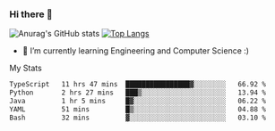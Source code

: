 ### Hi there 👋

![Anurag's GitHub stats](https://github-readme-stats.vercel.app/api?username=MatteoIorio11&show_icons=true&theme=dark) 
[![Top Langs](https://github-readme-stats.vercel.app/api/top-langs/?username=MatteoIorio11&theme=dark)](https://github.com/MatteoIorio11/github-readme-stats)

- 🌱 I’m currently learning Engineering and Computer Science :)

<!--
**MatteoIorio11/MatteoIorio11** is a ✨ _special_ ✨ repository because its `README.md` (this file) appears on your GitHub profile.

Here are some ideas to get you started:

- 🔭 I’m currently working on ...
- 🌱 I’m currently learning ...
- 👯 I’m looking to collaborate on ...
- 🤔 I’m looking for help with ...
- 💬 Ask me about ...
- 📫 How to reach me: ...
- 😄 Pronouns: ...
- ⚡ Fun fact: ...
-->
My Stats
<!--START_SECTION:waka-->

```txt
TypeScript   11 hrs 47 mins  ████████████████▓░░░░░░░░   66.92 %
Python       2 hrs 27 mins   ███▒░░░░░░░░░░░░░░░░░░░░░   13.94 %
Java         1 hr 5 mins     █▓░░░░░░░░░░░░░░░░░░░░░░░   06.22 %
YAML         51 mins         █▒░░░░░░░░░░░░░░░░░░░░░░░   04.88 %
Bash         32 mins         ▓░░░░░░░░░░░░░░░░░░░░░░░░   03.10 %
```

<!--END_SECTION:waka-->
